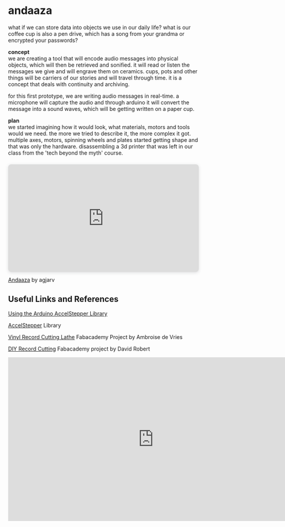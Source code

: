 # andaaza

what if we can store data into objects we use in our daily life? 
what is our coffee cup is also a pen drive, which has a song from your grandma or encrypted your passwords?

**concept**  
we are creating a tool that will encode audio messages into physical objects, which will then be retrieved and sonified. it will read or listen the messages we give and will engrave them on ceramics. 
cups, pots and other things will be carriers of our stories and will travel through time. 
it is a concept that deals with continuity and archiving. 

for this first prototype, we are writing audio messages in real-time. a microphone will capture the audio and through arduino it will convert the message into a sound waves, which will be getting written on a paper cup. 

**plan**   
we started imagining how it would look, what materials, motors and tools would we need. the more we tried to describe it, the more complex it got. multiple axes, motors, spinning wheels and plates started getting shape and that was only the hardware. 
disassembling a 3d printer that was left in our class from the 'tech beyond the myth' course. 

<div style="position: relative; width: 100%; height: 0; padding-top: 56.2500%;
 padding-bottom: 0; box-shadow: 0 2px 8px 0 rgba(63,69,81,0.16); margin-top: 1.6em; margin-bottom: 0.9em; overflow: hidden;
 border-radius: 8px; will-change: transform;">
  <iframe loading="lazy" style="position: absolute; width: 100%; height: 100%; top: 0; left: 0; border: none; padding: 0;margin: 0;"
    src="https:&#x2F;&#x2F;www.canva.com&#x2F;design&#x2F;DAFaumtP7p8&#x2F;view?embed" allowfullscreen="allowfullscreen" allow="fullscreen">
  </iframe>
</div>
<a href="https:&#x2F;&#x2F;www.canva.com&#x2F;design&#x2F;DAFaumtP7p8&#x2F;view?utm_content=DAFaumtP7p8&amp;utm_campaign=designshare&amp;utm_medium=embeds&amp;utm_source=link" target="_blank" rel="noopener">Andaaza</a> by agjarv

## Useful Links and References

[Using the Arduino AccelStepper Library](https://hackaday.io/project/183713-using-the-arduino-accelstepper-library)

[AccelStepper](https://github.com/waspinator/AccelStepper) Library

[Vinyl Record Cutting Lathe](https://fabacademy.org/2020/labs/digiscope/students/ambroise-devries/docs/p02.html) Fabacademy Project by Ambroise de Vries

[DIY Record Cutting](http://fab.cba.mit.edu/classes/863.09/people/lifeform/13/index.html) Fabacademy project by David Robert

<iframe width="768" height="432" src="https://miro.com/app/live-embed/uXjVPnAZQ4Q=/?moveToViewport=-5461,13217,3551,2031&embedId=907488838025" frameborder="0" scrolling="no" allow="fullscreen; clipboard-read; clipboard-write" allowfullscreen></iframe>

